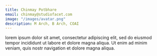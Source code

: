 ```yaml
---
title: Chinmay Potbhare
email: chinmay@studiofacet.com
image: "/images/avatar.png"
description: M Arch, B Arch, COAI
---
```


lorem ipsum dolor sit amet, consectetur adipiscing elit, sed do eiusmod tempor incididunt ut labore et dolore magna aliqua. Ut enim ad minim veniam, quis nostr navigation et dolore magna aliqua.
